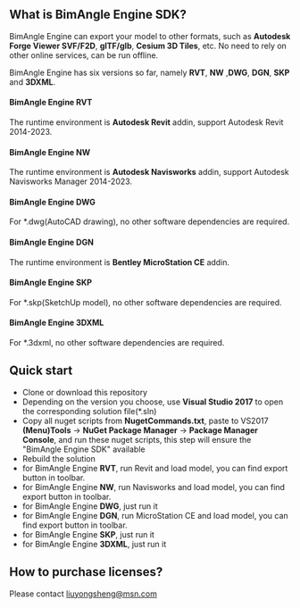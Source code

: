 ## What is BimAngle Engine SDK?

BimAngle Engine can export your model to other formats, such as **Autodesk Forge Viewer SVF/F2D**, **glTF/glb**, **Cesium 3D Tiles**, etc. No need to rely on other online services, can be run offline.

BimAngle Engine has six versions so far, namely **RVT**, **NW** ,**DWG**, **DGN**, **SKP** and **3DXML**.

#### BimAngle Engine RVT
The runtime environment is **Autodesk Revit** addin, support Autodesk Revit 2014-2023.

#### BimAngle Engine NW
The runtime environment is **Autodesk Navisworks** addin, support Autodesk Navisworks Manager 2014-2023.

#### BimAngle Engine DWG
For *.dwg(AutoCAD drawing), no other software dependencies are required.

#### BimAngle Engine DGN
The runtime environment is **Bentley MicroStation CE** addin.

#### BimAngle Engine SKP
For *.skp(SketchUp model), no other software dependencies are required.

#### BimAngle Engine 3DXML
For *.3dxml, no other software dependencies are required.

## Quick start

* Clone or download this repository
* Depending on the version you choose, use **Visual Studio 2017** to open the corresponding solution file(*.sln)
* Copy all nuget scripts from **NugetCommands.txt**, paste to VS2017 **(Menu)Tools** -> **NuGet Package Manager** -> **Package Manager Console**, and run these nuget scripts, this step will ensure the "BimAngle Engine SDK" available
* Rebuild the solution
* for BimAngle Engine **RVT**, run Revit and load model, you can find export button in toolbar.
* for BimAngle Engine **NW**, run Navisworks and load model, you can find export button in toolbar.
* for BimAngle Engine **DWG**, just run it
* for BimAngle Engine **DGN**, run MicroStation CE and load model, you can find export button in toolbar.
* for BimAngle Engine **SKP**, just run it
* for BimAngle Engine **3DXML**, just run it

## How to purchase licenses?
Please contact liuyongsheng@msn.com


